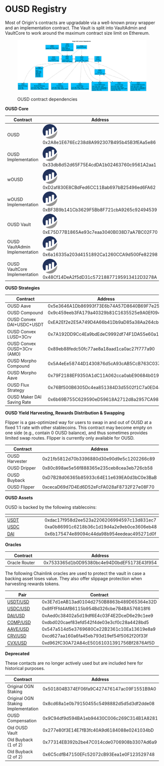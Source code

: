 # OUSD Registry

Most of Origin's contracts are upgradable via a well-known proxy wrapper and an implementation contract. The Vault is split into VaultAdmin and VaultCore to work around the maximum contract size limit on Ethereum.

<figure><img src="../../.gitbook/assets/ousdContracts (3).png" alt=""><figcaption><p>OUSD contract dependencies</p></figcaption></figure>

**OUSD Core**

<table><thead><tr><th width="190">Contract</th><th width="633">Address</th></tr></thead><tbody><tr><td>OUSD</td><td><a href="https://etherscan.io/address/0x2A8e1E676Ec238d8A992307B495b45B3fEAa5e86"><img src="../../.gitbook/assets/image (26).png" alt="" data-size="line"></a> 0x2A8e1E676Ec238d8A992307B495b45B3fEAa5e86</td></tr><tr><td>OUSD Implementation</td><td><a href="https://etherscan.io/address/0x33db8d52d65F75E4cdDA1b02463760c9561A2aa1"><img src="../../.gitbook/assets/image (26).png" alt="" data-size="line"></a> 0x33db8d52d65F75E4cdDA1b02463760c9561A2aa1</td></tr><tr><td>wOUSD</td><td><a href="https://etherscan.io/address/0xD2af830E8CBdFed6CC11Bab697bB25496ed6FA62"><img src="../../.gitbook/assets/image (26).png" alt="" data-size="line"></a> 0xD2af830E8CBdFed6CC11Bab697bB25496ed6FA62</td></tr><tr><td>wOUSD Implementation</td><td><a href="https://etherscan.io/address/0xbf3b9b141cb3629f5bb8f721cba9265c92494539"><img src="../../.gitbook/assets/image (7).png" alt="" data-size="line"></a> 0xBF3B9b141Cb3629F5Bb8F721cbA9265c92494539</td></tr><tr><td>OUSD Vault</td><td><a href="https://etherscan.io/address/0xe75d77b1865ae93c7eaa3040b038d7aa7bc02f70"><img src="../../.gitbook/assets/image (23).png" alt="" data-size="line"></a> 0xE75D77B1865Ae93c7eaa3040B038D7aA7BC02F70</td></tr><tr><td>OUSD VaultAdmin<br>Implementation</td><td><a href="https://etherscan.io/address/0x6a16335a203d4151892ca1260cca9d500fe82298#code"><img src="../../.gitbook/assets/image (19) (1).png" alt="" data-size="line"></a> 0x6a16335a203d4151892Ca1260CCA9d500Fe82298</td></tr><tr><td>OUSD VaultCore<br>Implementation</td><td><a href="https://etherscan.io/address/0x48cf14dea2f5dd31c57218877195913412d3278a"><img src="../../.gitbook/assets/image (21).png" alt="" data-size="line"></a> 0x48Cf14DeA2f5dD31c57218877195913412D3278A</td></tr></tbody></table>

**OUSD Strategies**

<table><thead><tr><th width="276">Contract</th><th>Address</th></tr></thead><tbody><tr><td>OUSD Aave</td><td>0x5e3646A1Db86993f73E6b74A57D8640B69F7e259</td></tr><tr><td>OUSD Compound</td><td>0x9c459eeb3FA179a40329b81C1635525e9A0Ef094</td></tr><tr><td>OUSD Convex DAI+USDC+USDT</td><td>0xEA2Ef2e2E5A749D4A66b41Db9aD85a38Aa264cb3</td></tr><tr><td>OUSD Convex LUSD+3Crv</td><td>0x7A192DD9Cc4Ea9bdEdeC9992df74F1DA55e60a19</td></tr><tr><td>OUSD Convex OUSD+3Crv (AMO)</td><td>0x89eb88fedc50fc77ae8a18aad1ca0ac27f777a90</td></tr><tr><td>OUSD Morpho Compound</td><td>0x5A4eEe58744D1430876d5cA93cAB5CcB763C037D</td></tr><tr><td>OUSD Morpho Aave</td><td>0x79F2188EF9350A1dC11A062cca0abE90684b0197</td></tr><tr><td>OUSD Flux Strategy</td><td>0x76Bf500B6305Dc4ea851384D3d5502f1C7a0ED44</td></tr><tr><td>OUSD Maker DAI Saving Rate</td><td>0x6b69B755C629590eD59618A2712d8a2957CA98FC</td></tr></tbody></table>

**OUSD Yield Harvesting, Rewards Distribution & Swapping**

Flipper is a gas-optimized way for users to swap in and out of OUSD at a fixed 1:1 rate with other stablecoins. This contract may become empty on one side (e.g., contain 0 OUSD balance), and thus sometimes provides limited swap routes. Flipper is currently only available for OUSD.

<table><thead><tr><th width="194">Contract</th><th>Address</th></tr></thead><tbody><tr><td>OUSD Harvester</td><td>0x21fb5812d70b3396880d30e90d9e5c1202266c89</td></tr><tr><td>OUSD Dripper</td><td>0x80c898ae5e56f888365e235ceb8cea3eb726cb58</td></tr><tr><td>OUSD Buyback</td><td>0xD7B28d06365b85933c64E11e639EA0d3bC0e3BaB</td></tr><tr><td>OUSD Flipper</td><td>0xcecaD69d7D4Ed6D52eFcFA028aF8732F27e08F70</td></tr></tbody></table>

**OUSD Assets**

OUSD is backed by the following stablecoins:

<table data-header-hidden><thead><tr><th width="136"></th><th></th></tr></thead><tbody><tr><td><a href="https://etherscan.io/address/0xdac17f958d2ee523a2206206994597c13d831ec7">USDT</a></td><td>0xdac17f958d2ee523a2206206994597c13d831ec7</td></tr><tr><td><a href="https://etherscan.io/address/0xa0b86991c6218b36c1d19d4a2e9eb0ce3606eb48">USDC</a></td><td>0xa0b86991c6218b36c1d19d4a2e9eb0ce3606eb48</td></tr><tr><td><a href="https://etherscan.io/address/0x6b175474e89094c44da98b954eedeac495271d0f">DAI</a></td><td>0x6b175474e89094c44da98b954eedeac495271d0f</td></tr></tbody></table>

**Oracles**

<table><thead><tr><th width="204">Contract</th><th>Address</th></tr></thead><tbody><tr><td>Oracle Router</td><td>0x7533365d1b0D95380bc4e94D0bdEF5173E43f954</td></tr></tbody></table>

The following Chainlink oracles are used to protect the vault in case a backing asset loses value. They also offer slippage protection when harvesting rewards tokens.

<table><thead><tr><th width="181">Pair</th><th>Contract</th></tr></thead><tbody><tr><td><a href="https://data.chain.link/ethereum/mainnet/stablecoins/usdt-usd">USDT/USD</a></td><td>0x3E7d1eAB13ad0104d2750B8863b489D65364e32D</td></tr><tr><td><a href="https://data.chain.link/ethereum/mainnet/stablecoins/usdc-usd">USDC/USD</a></td><td>0x8fFfFfd4AfB6115b954Bd326cbe7B4BA576818f6</td></tr><tr><td><a href="https://data.chain.link/ethereum/mainnet/stablecoins/dai-usd">DAI/USD</a></td><td>0xAed0c38402a5d19df6E4c03F4E2DceD6e29c1ee9</td></tr><tr><td><a href="https://data.chain.link/ethereum/mainnet/crypto-usd/comp-usd">COMP/USD</a></td><td>0xdbd020caef83efd542f4de03e3cf0c28a4428bd5</td></tr><tr><td><a href="https://data.chain.link/ethereum/mainnet/crypto-usd/aave-usd">AAVE/USD</a></td><td>0x547a514d5e3769680Ce22B2361c10Ea13619e8a9</td></tr><tr><td><a href="https://data.chain.link/ethereum/mainnet/crypto-usd/crv-usd">CRV/USD</a></td><td>0xcd627aa160a6fa45eb793d19ef54f5062f20f33f</td></tr><tr><td><a href="https://data.chain.link/ethereum/mainnet/crypto-usd/cvx-usd">CVX/USD</a></td><td>0xd962fC30A72A84cE50161031391756Bf2876Af5D</td></tr></tbody></table>

**Deprecated**

These contacts are no longer actively used but are included here for historical purposes.

<table><thead><tr><th width="224">Contract</th><th>Address</th></tr></thead><tbody><tr><td>Original OGN Staking</td><td>0x501804B374EF06fa9C427476147ac09F1551B9A0</td></tr><tr><td>Original OGN Staking Implementation</td><td>0x8cd68a1e0b79150455c5498882d5d5d3df2dde08</td></tr><tr><td>OUSD Compensation</td><td>0x9C94df9d594BA1eb94430C006c269C314B1A8281</td></tr><tr><td>Old OUSD Vault</td><td>0x277e80f3E14E7fB3fc40A9d6184088e0241034bD</td></tr><tr><td>Old Buyback (1 of 2)</td><td>0x77314EB392b2be47C014cde0706908b3307Ad6a9</td></tr><tr><td>Old Buyback (2 of 2)</td><td>0x6C5cdfB47150EFc52072cB93Eea1e0F123529748</td></tr></tbody></table>
